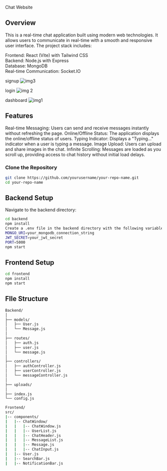 Chat Website

## Overview
This is a real-time chat application built using modern web technologies. It allows users to communicate in real-time with a smooth and responsive user interface. The project stack includes:

Frontend: React (Vite) with Tailwind CSS </br>
Backend: Node.js with Express </br>
Database: MongoDB </br>
Real-time Communication: Socket.IO

signup
![img3](https://github.com/user-attachments/assets/70d7f1b5-002d-4ab2-b118-42f98234ecff)

login
![img 2](https://github.com/user-attachments/assets/f44db8f4-f822-4783-9bde-16b70f91582f)

dashboard
![img1](https://github.com/user-attachments/assets/51bd0f07-d3db-439b-af77-7b1f98923870)

## Features
Real-time Messaging: Users can send and receive messages instantly without refreshing the page.
Online/Offline Status: The application displays the online/offline status of users.
Typing Indicator: Displays a "Typing..." indicator when a user is typing a message.
Image Upload: Users can upload and share images in the chat.
Infinite Scrolling: Messages are loaded as you scroll up, providing access to chat history without initial load delays.

### Clone the Repository
```bash
git clone https://github.com/yourusername/your-repo-name.git
cd your-repo-name
```
## Backend Setup
Navigate to the backend directory:
```bash
cd backend
npm install
Create a .env file in the backend directory with the following variables:
MONGO_URI=your_mongodb_connection_string
JWT_SECRET=your_jwt_secret
PORT=5000
npm start
```

## Frontend Setup
```bash
cd frontend
npm install
npm start
```
## FIle Structure
```bash
Backend/
│
├── models/
│   ├── User.js
│   └── Message.js
│
├── routes/
│   ├── auth.js
│   ├── user.js
│   └── message.js
│
├── controllers/
│   ├── authController.js
│   ├── userController.js
│   └── messageController.js
│
├── uploads/
│
├── index.js
└── config.js
```

```bash
Frontend/
src/
|-- components/
|   |-- ChatWindow/
|   |   |-- ChatWindow.js
|   |   |-- UserList.js
|   |   |-- ChatHeader.js
|   |   |-- MessageList.js
|   |   |-- Message.js
|   |   |-- ChatInput.js
|   |-- User.js
|   |-- SearchBar.js
|   |-- NotificationBar.js
```

